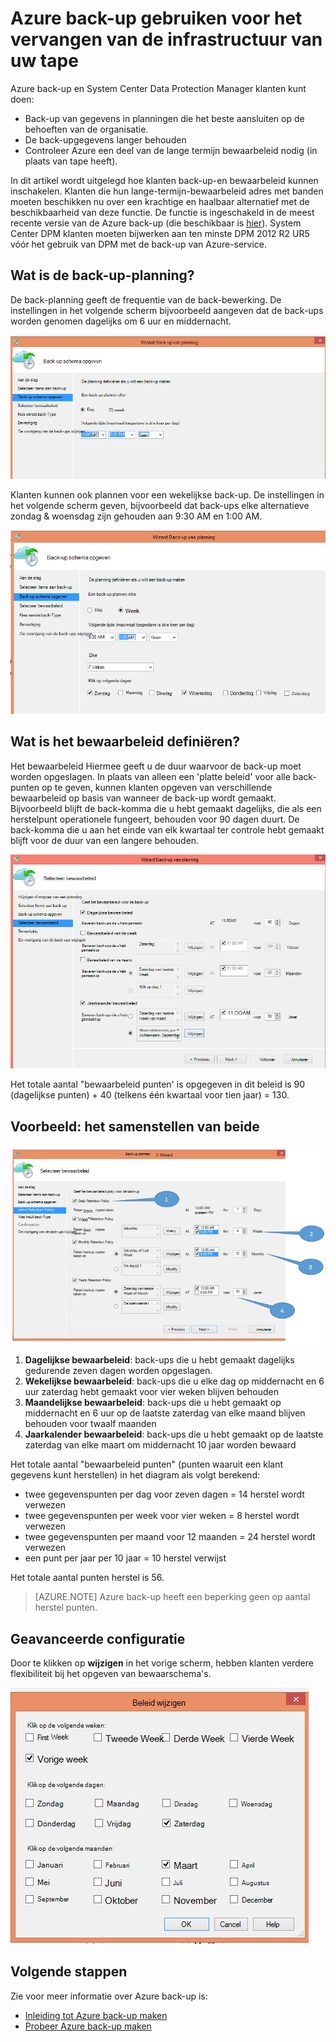 <properties
   pageTitle="Azure back-up gebruiken voor het vervangen van de infrastructuur van uw tape | Microsoft Azure"
   description="Leer hoe Azure back-ups biedt tape-achtige semantiek waarmee u een back-up en herstellen van gegevens in Azure"
   services="backup"
   documentationCenter=""
   authors="trinadhk"
   manager="vijayts"
   editor=""/>
<tags
   ms.service="backup"
   ms.devlang="na"
   ms.topic="article"
   ms.tgt_pltfrm="na"
   ms.workload="storage-backup-recovery"
   ms.date="09/27/2016"
   ms.author="jimpark;trinadhk;markgal"/>

# <a name="use-azure-backup-to-replace-your-tape-infrastructure"></a>Azure back-up gebruiken voor het vervangen van de infrastructuur van uw tape

Azure back-up en System Center Data Protection Manager klanten kunt doen:

- Back-up van gegevens in planningen die het beste aansluiten op de behoeften van de organisatie.
- De back-upgegevens langer behouden
- Controleer Azure een deel van de lange termijn bewaarbeleid nodig (in plaats van tape heeft).

In dit artikel wordt uitgelegd hoe klanten back-up-en bewaarbeleid kunnen inschakelen. Klanten die hun lange-termijn-bewaarbeleid adres met banden moeten beschikken nu over een krachtige en haalbaar alternatief met de beschikbaarheid van deze functie. De functie is ingeschakeld in de meest recente versie van de Azure back-up (die beschikbaar is [hier](http://aka.ms/azurebackup_agent)). System Center DPM klanten moeten bijwerken aan ten minste DPM 2012 R2 UR5 vóór het gebruik van DPM met de back-up van Azure-service.

## <a name="what-is-the-backup-schedule"></a>Wat is de back-up-planning?
De back-planning geeft de frequentie van de back-bewerking. De instellingen in het volgende scherm bijvoorbeeld aangeven dat de back-ups worden genomen dagelijks om 6 uur en middernacht.

![Dagelijkse planning](./media/backup-azure-backup-cloud-as-tape/dailybackupschedule.png)

Klanten kunnen ook plannen voor een wekelijkse back-up. De instellingen in het volgende scherm geven, bijvoorbeeld dat back-ups elke alternatieve zondag & woensdag zijn gehouden aan 9:30 AM en 1:00 AM.

![Wekelijks](./media/backup-azure-backup-cloud-as-tape/weeklybackupschedule.png)

## <a name="what-is-the-retention-policy"></a>Wat is het bewaarbeleid definiëren?
Het bewaarbeleid Hiermee geeft u de duur waarvoor de back-up moet worden opgeslagen. In plaats van alleen een 'platte beleid' voor alle back-punten op te geven, kunnen klanten opgeven van verschillende bewaarbeleid op basis van wanneer de back-up wordt gemaakt. Bijvoorbeeld blijft de back-komma die u hebt gemaakt dagelijks, die als een herstelpunt operationele fungeert, behouden voor 90 dagen duurt. De back-komma die u aan het einde van elk kwartaal ter controle hebt gemaakt blijft voor de duur van een langere behouden.

![Bewaarbeleid](./media/backup-azure-backup-cloud-as-tape/retentionpolicy.png)

Het totale aantal "bewaarbeleid punten' is opgegeven in dit beleid is 90 (dagelijkse punten) + 40 (telkens één kwartaal voor tien jaar) = 130.

## <a name="example--putting-both-together"></a>Voorbeeld: het samenstellen van beide

![Van voorbeeldscherm](./media/backup-azure-backup-cloud-as-tape/samplescreen.png)

1. **Dagelijkse bewaarbeleid**: back-ups die u hebt gemaakt dagelijks gedurende zeven dagen worden opgeslagen.
2. **Wekelijkse bewaarbeleid**: back-ups die u elke dag op middernacht en 6 uur zaterdag hebt gemaakt voor vier weken blijven behouden
3. **Maandelijkse bewaarbeleid**: back-ups die u hebt gemaakt op middernacht en 6 uur op de laatste zaterdag van elke maand blijven behouden voor twaalf maanden
4. **Jaarkalender bewaarbeleid**: back-ups die u hebt gemaakt op de laatste zaterdag van elke maart om middernacht 10 jaar worden bewaard

Het totale aantal "bewaarbeleid punten" (punten waaruit een klant gegevens kunt herstellen) in het diagram als volgt berekend:

- twee gegevenspunten per dag voor zeven dagen = 14 herstel wordt verwezen
- twee gegevenspunten per week voor vier weken = 8 herstel wordt verwezen
- twee gegevenspunten per maand voor 12 maanden = 24 herstel wordt verwezen
- een punt per jaar per 10 jaar = 10 herstel verwijst

Het totale aantal punten herstel is 56.

> [AZURE.NOTE] Azure back-up heeft een beperking geen op aantal herstel punten.

## <a name="advanced-configuration"></a>Geavanceerde configuratie
Door te klikken op **wijzigen** in het vorige scherm, hebben klanten verdere flexibiliteit bij het opgeven van bewaarschema's.

![Wijzigen](./media/backup-azure-backup-cloud-as-tape/modify.png)

## <a name="next-steps"></a>Volgende stappen
Zie voor meer informatie over Azure back-up is:

- [Inleiding tot Azure back-up maken](backup-introduction-to-azure-backup.md)
- [Probeer Azure back-up maken](backup-try-azure-backup-in-10-mins.md)
